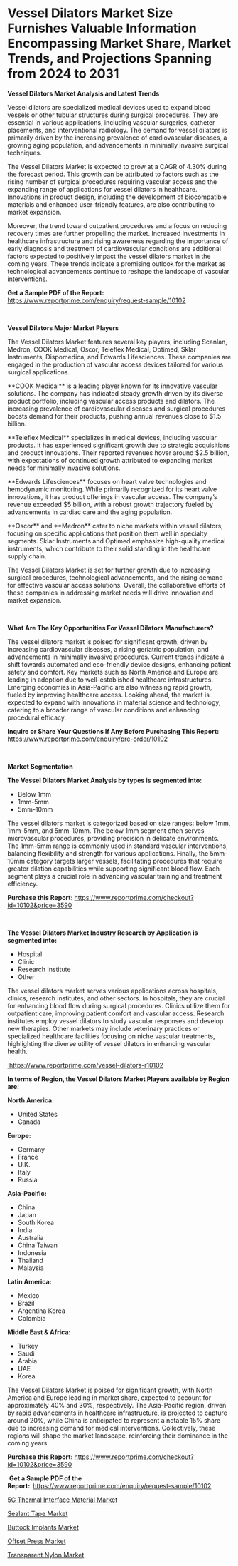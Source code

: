 <p><h1>Vessel Dilators Market Size Furnishes Valuable Information Encompassing Market Share, Market Trends, and Projections Spanning from 2024 to 2031</h1></p><p><strong>Vessel Dilators Market Analysis and Latest Trends</strong></p>
<p><p>Vessel dilators are specialized medical devices used to expand blood vessels or other tubular structures during surgical procedures. They are essential in various applications, including vascular surgeries, catheter placements, and interventional radiology. The demand for vessel dilators is primarily driven by the increasing prevalence of cardiovascular diseases, a growing aging population, and advancements in minimally invasive surgical techniques.</p><p>The Vessel Dilators Market is expected to grow at a CAGR of 4.30% during the forecast period. This growth can be attributed to factors such as the rising number of surgical procedures requiring vascular access and the expanding range of applications for vessel dilators in healthcare. Innovations in product design, including the development of biocompatible materials and enhanced user-friendly features, are also contributing to market expansion.</p><p>Moreover, the trend toward outpatient procedures and a focus on reducing recovery times are further propelling the market. Increased investments in healthcare infrastructure and rising awareness regarding the importance of early diagnosis and treatment of cardiovascular conditions are additional factors expected to positively impact the vessel dilators market in the coming years. These trends indicate a promising outlook for the market as technological advancements continue to reshape the landscape of vascular interventions.</p></p>
<p><strong>Get a Sample PDF of the Report:&nbsp;</strong> <a href="https://www.reportprime.com/enquiry/request-sample/10102">https://www.reportprime.com/enquiry/request-sample/10102</a></p>
<p>&nbsp;</p>
<p><strong>Vessel Dilators Major Market Players</strong></p>
<p><p>The Vessel Dilators Market features several key players, including Scanlan, Medron, COOK Medical, Oscor, Teleflex Medical, Optimed, Sklar Instruments, Dispomedica, and Edwards Lifesciences. These companies are engaged in the production of vascular access devices tailored for various surgical applications.</p><p>**COOK Medical** is a leading player known for its innovative vascular solutions. The company has indicated steady growth driven by its diverse product portfolio, including vascular access products and dilators. The increasing prevalence of cardiovascular diseases and surgical procedures boosts demand for their products, pushing annual revenues close to $1.5 billion.</p><p>**Teleflex Medical** specializes in medical devices, including vascular products. It has experienced significant growth due to strategic acquisitions and product innovations. Their reported revenues hover around $2.5 billion, with expectations of continued growth attributed to expanding market needs for minimally invasive solutions.</p><p>**Edwards Lifesciences** focuses on heart valve technologies and hemodynamic monitoring. While primarily recognized for its heart valve innovations, it has product offerings in vascular access. The company’s revenue exceeded $5 billion, with a robust growth trajectory fueled by advancements in cardiac care and the aging population.</p><p>**Oscor** and **Medron** cater to niche markets within vessel dilators, focusing on specific applications that position them well in specialty segments. Sklar Instruments and Optimed emphasize high-quality medical instruments, which contribute to their solid standing in the healthcare supply chain.</p><p>The Vessel Dilators Market is set for further growth due to increasing surgical procedures, technological advancements, and the rising demand for effective vascular access solutions. Overall, the collaborative efforts of these companies in addressing market needs will drive innovation and market expansion.</p></p>
<p>&nbsp;</p>
<p><strong>What Are The Key Opportunities For Vessel Dilators Manufacturers?</strong></p>
<p><p>The vessel dilators market is poised for significant growth, driven by increasing cardiovascular diseases, a rising geriatric population, and advancements in minimally invasive procedures. Current trends indicate a shift towards automated and eco-friendly device designs, enhancing patient safety and comfort. Key markets such as North America and Europe are leading in adoption due to well-established healthcare infrastructures. Emerging economies in Asia-Pacific are also witnessing rapid growth, fueled by improving healthcare access. Looking ahead, the market is expected to expand with innovations in material science and technology, catering to a broader range of vascular conditions and enhancing procedural efficacy.</p></p>
<p><strong>Inquire or Share Your Questions If Any Before Purchasing This Report:</strong> <a href="https://www.reportprime.com/enquiry/pre-order/10102">https://www.reportprime.com/enquiry/pre-order/10102</a></p>
<p>&nbsp;</p>
<p><strong>Market Segmentation</strong></p>
<p><strong>The Vessel Dilators Market Analysis by types is segmented into:</strong></p>
<p><ul><li>Below 1mm</li><li>1mm-5mm</li><li>5mm-10mm</li></ul></p>
<p><p>The vessel dilators market is categorized based on size ranges: below 1mm, 1mm-5mm, and 5mm-10mm. The below 1mm segment often serves microvascular procedures, providing precision in delicate environments. The 1mm-5mm range is commonly used in standard vascular interventions, balancing flexibility and strength for various applications. Finally, the 5mm-10mm category targets larger vessels, facilitating procedures that require greater dilation capabilities while supporting significant blood flow. Each segment plays a crucial role in advancing vascular training and treatment efficiency.</p></p>
<p><strong>Purchase this Report:&nbsp;</strong><a href="https://www.reportprime.com/checkout?id=10102&price=3590">https://www.reportprime.com/checkout?id=10102&price=3590</a></p>
<p>&nbsp;</p>
<p><strong>The Vessel Dilators Market Industry Research by Application is segmented into:</strong></p>
<p><ul><li>Hospital</li><li>Clinic</li><li>Research Institute</li><li>Other</li></ul></p>
<p><p>The vessel dilators market serves various applications across hospitals, clinics, research institutes, and other sectors. In hospitals, they are crucial for enhancing blood flow during surgical procedures. Clinics utilize them for outpatient care, improving patient comfort and vascular access. Research institutes employ vessel dilators to study vascular responses and develop new therapies. Other markets may include veterinary practices or specialized healthcare facilities focusing on niche vascular treatments, highlighting the diverse utility of vessel dilators in enhancing vascular health.</p></p>
<p><a href="https://www.reportprime.com/vessel-dilators-r10102">&nbsp;https://www.reportprime.com/vessel-dilators-r10102</a></p>
<p><strong>In terms of Region, the Vessel Dilators Market Players available by Region are:</strong></p>
<p>
    <p> <strong> North America: </strong>
        <ul>
            <li>United States</li>
            <li>Canada</li>
        </ul>
        </p> 
    <p> <strong> Europe: </strong>
        <ul>
            <li>Germany</li>
            <li>France</li>
            <li>U.K.</li>
            <li>Italy</li>
            <li>Russia</li>
        </ul>
        </p> 
    <p> <strong> Asia-Pacific: </strong>
        <ul>
            <li>China</li>
            <li>Japan</li>
            <li>South Korea</li>
            <li>India</li>
            <li>Australia</li>
            <li>China Taiwan</li>
            <li>Indonesia</li>
            <li>Thailand</li>
            <li>Malaysia</li>
        </ul>
        </p> 
    <p> <strong> Latin America: </strong>
        <ul>
            <li>Mexico</li>
            <li>Brazil</li>
            <li>Argentina Korea</li>
            <li>Colombia</li>
        </ul>
        </p> 
    <p> <strong> Middle East & Africa: </strong>
        <ul>
            <li>Turkey</li>
            <li>Saudi</li>
            <li>Arabia</li>
            <li>UAE</li>
            <li>Korea</li>
        </ul>
    </p>
    </p>
<p><p>The Vessel Dilators Market is poised for significant growth, with North America and Europe leading in market share, expected to account for approximately 40% and 30%, respectively. The Asia-Pacific region, driven by rapid advancements in healthcare infrastructure, is projected to capture around 20%, while China is anticipated to represent a notable 15% share due to increasing demand for medical interventions. Collectively, these regions will shape the market landscape, reinforcing their dominance in the coming years.</p></p>
<p><strong>Purchase this Report: </strong><a href="https://www.reportprime.com/checkout?id=10102&price=3590">https://www.reportprime.com/checkout?id=10102&price=3590</a></p>
<p>&nbsp;<strong>Get a Sample PDF of the Report:&nbsp;&nbsp;</strong><a href="https://www.reportprime.com/enquiry/request-sample/10102">https://www.reportprime.com/enquiry/request-sample/10102</a></p>
<p><strong></strong></p>
<p><p><a href="https://issuu.com/reportprime-2/docs/5g-thermal-interface-material-marke_abdd55b1555863">5G Thermal Interface Material Market</a></p><p><a href="https://medium.com/@philipwolf61/global-sealant-tape-market-opportunities-and-market-challenges-2024-2031-9280234fbc94">Sealant Tape Market</a></p><p><a href="https://www.linkedin.com/pulse/global-buttock-implants-market-trends-analysis-future-jlydc?trackingId=sezUtJrbRN6k82GgkJXINg%3D%3D">Buttock Implants Market</a></p><p><a href="https://medium.com/@philipwolf61/this-offset-press-market-research-report-evaluates-the-key-market-trends-drivers-and-affecting-0ec0844b1c33">Offset Press Market</a></p><p><a href="https://issuu.com/reportprime-2/docs/transparent-nylon-market-size-2030._b86e484baa04b0">Transparent Nylon Market</a></p></p>